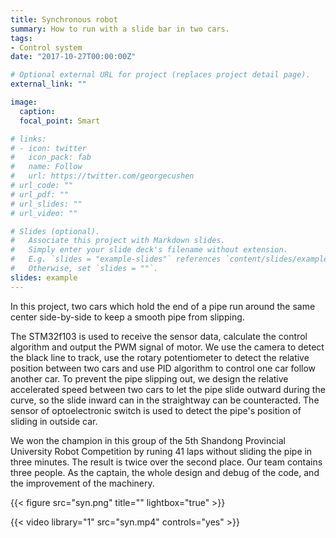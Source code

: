 ```yaml
---
title: Synchronous robot
summary: How to run with a slide bar in two cars.
tags:
- Control system
date: "2017-10-27T00:00:00Z"

# Optional external URL for project (replaces project detail page).
external_link: ""

image:
  caption: 
  focal_point: Smart

# links:
# - icon: twitter
#   icon_pack: fab
#   name: Follow
#   url: https://twitter.com/georgecushen
# url_code: ""
# url_pdf: ""
# url_slides: ""
# url_video: ""

# Slides (optional).
#   Associate this project with Markdown slides.
#   Simply enter your slide deck's filename without extension.
#   E.g. `slides = "example-slides"` references `content/slides/example-slides.md`.
#   Otherwise, set `slides = ""`.
slides: example
---
```


In this project, two cars which hold the end of a pipe run around the same center side-by-side to keep a smooth pipe from slipping. 

The STM32f103 is used to receive the sensor data, calculate the control algorithm and output the PWM signal of motor. We use the camera to detect the black line to track, use the rotary potentiometer to detect the relative position between two cars and use PID algorithm to control one car follow another car. To prevent the pipe slipping out, we design the relative accelerated speed between two cars to let the pipe slide outward during the curve, so the slide inward can in the straightway can be counteracted. The sensor of optoelectronic switch is used to detect the pipe's position of sliding in outside car.

We won the champion in this group of the 5th Shandong Provincial University Robot Competition by runing 41 laps without sliding the pipe in three minutes. The result is twice over the second place.
Our team contains three people. As the captain, the whole design and debug of the code, and the improvement of the machinery.

{{< figure src="syn.png" title="" lightbox="true" >}}

{{< video library="1" src="syn.mp4" controls="yes" >}}
